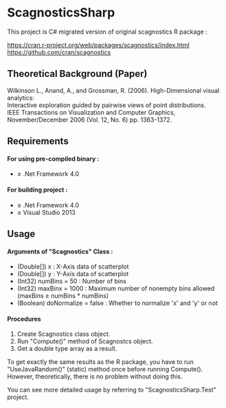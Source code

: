 # ScagnosticsSharp

This project is C# migrated version of original scagnostics R package :

https://cran.r-project.org/web/packages/scagnostics/index.html  
https://github.com/cran/scagnostics

## Theoretical Background (Paper)

Wilkinson L., Anand, A., and Grossman, R. (2006). High-Dimensional visual analytics:  
Interactive exploration guided by pairwise views of point distributions.  
IEEE Transactions on Visualization and Computer Graphics, November/December 2006 (Vol. 12, No. 6) pp. 1363-1372.

## Requirements

#### For using pre-compiled binary :

* ≥ .Net Framework 4.0

#### For building project :

* ≥ .Net Framework 4.0  
* ≥ Visual Studio 2013

## Usage

#### Arguments of "Scagnostics" Class : 

* (Double[]) x : X-Axis data of scatterplot  
* (Double[]) y : Y-Axis data of scatterplot  
* (Int32) numBins = 50 : Number of bins 
* (Int32) maxBinx = 1000 : Maximum number of nonempty bins allowed (maxBins ≥ numBins * numBins)  
* (Boolean) doNormalize = false : Whether to normalize 'x' and 'y' or not

#### Procedures

1. Create Scagnostics class object.
2. Run "Compute()" method of Scagnostcs object.
3. Get a double type array as a result.

To get exactly the same results as the R package, you have to run "UseJavaRandom()" (static) method once before running Compute(). However, theoretically, there is no problem without doing this.

You can see more detailed usage by referring to "ScagnosticsSharp.Test" project.
